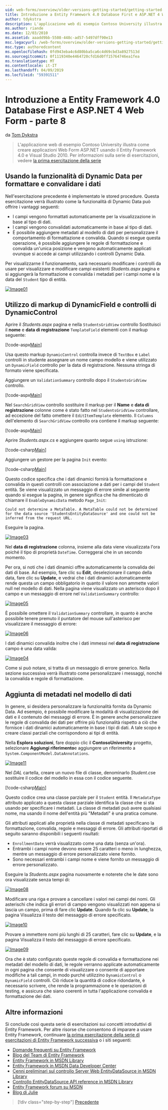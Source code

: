 ```yaml
---
uid: web-forms/overview/older-versions-getting-started/getting-started-with-ef/the-entity-framework-and-aspnet-getting-started-part-8
title: Introduzione a Entity Framework 4.0 Database First e ASP.NET 4 Web Form - parte 8 | Microsoft Docs
author: tdykstra
description: L'applicazione web di esempio Contoso University illustra come creare applicazioni Web Form ASP.NET utilizzando Entity Framework. L'applicazione di esempio è...
ms.author: riande
ms.date: 12/03/2010
ms.assetid: aaadd9bb-5508-448c-ad57-5497dff90e13
msc.legacyurl: /web-forms/overview/older-versions-getting-started/getting-started-with-ef/the-entity-framework-and-aspnet-getting-started-part-8
msc.type: authoredcontent
ms.openlocfilehash: 0fd943eba4c6d80bba5ca6c4d69cbd3a8927513d
ms.sourcegitcommit: 0f1119340e4464720cfd16d0ff15764746ea1fea
ms.translationtype: MT
ms.contentlocale: it-IT
ms.lasthandoff: 04/09/2019
ms.locfileid: "59391511"
---
```

# <a name="getting-started-with-entity-framework-40-database-first-and-aspnet-4-web-forms---part-8"></a>Introduzione a Entity Framework 4.0 Database First e ASP.NET 4 Web Form - parte 8

da [Tom Dykstra](https://github.com/tdykstra)

> L'applicazione web di esempio Contoso University illustra come creare applicazioni Web Form ASP.NET usando il Entity Framework 4.0 e Visual Studio 2010. Per informazioni sulla serie di esercitazioni, vedere [la prima esercitazione della serie](the-entity-framework-and-aspnet-getting-started-part-1.md)


## <a name="using-dynamic-data-functionality-to-format-and-validate-data"></a>Usando la funzionalità di Dynamic Data per formattare e convalidare i dati

Nell'esercitazione precedente è implementato le stored procedure. Questa esercitazione verrà illustrato come la funzionalità di Dynamic Data può offrire i vantaggi seguenti:

- I campi vengono formattati automaticamente per la visualizzazione in base al tipo di dati.
- I campi vengono convalidati automaticamente in base al tipo di dati.
- È possibile aggiungere metadati al modello di dati per personalizzare il comportamento di formattazione e convalida. Quando si esegue questa operazione, è possibile aggiungere le regole di formattazione e convalida un'unica posizione e vengono automaticamente applicati ovunque si accede ai campi utilizzando i controlli Dynamic Data.

Per visualizzarne il funzionamento, sarà necessario modificare i controlli da usare per visualizzare e modificare campi esistenti *Students.aspx* pagina e si aggiungerà la formattazione e convalida i metadati per i campi nome e la data del `Student` tipo di entità.

[![Image01](the-entity-framework-and-aspnet-getting-started-part-8/_static/image2.png)](the-entity-framework-and-aspnet-getting-started-part-8/_static/image1.png)

## <a name="using-dynamicfield-and-dynamiccontrol-controls"></a>Utilizzo di markup di DynamicField e controlli di DynamicControl

Aprire il *Students.aspx* pagina e nella `StudentsGridView` controllo Sostituisci il **nome** e **data di registrazione** `TemplateField` elementi con il markup seguente:

[!code-aspx[Main](the-entity-framework-and-aspnet-getting-started-part-8/samples/sample1.aspx)]

Usa questo markup `DynamicControl` controlla invece di `TextBox` e `Label` controlli in studente assegnare un nome campo modello e viene utilizzato un `DynamicField` controllo per la data di registrazione. Nessuna stringa di formato viene specificata.

Aggiungere un `ValidationSummary` controllo dopo il `StudentsGridView` controllo.

[!code-aspx[Main](the-entity-framework-and-aspnet-getting-started-part-8/samples/sample2.aspx)]

Nel `SearchGridView` controllo sostituire il markup per il **Name** e **data di registrazione** colonne come è stato fatto nel `StudentsGridView` controllare, ad eccezione del fatto omettere il `EditItemTemplate` elemento. Il `Columns` dell'elemento di `SearchGridView` controllo ora contiene il markup seguente:

[!code-aspx[Main](the-entity-framework-and-aspnet-getting-started-part-8/samples/sample3.aspx)]

Aprire *Students.aspx.cs* e aggiungere quanto segue `using` istruzione:

[!code-csharp[Main](the-entity-framework-and-aspnet-getting-started-part-8/samples/sample4.cs)]

Aggiungere un gestore per la pagina `Init` evento:

[!code-csharp[Main](the-entity-framework-and-aspnet-getting-started-part-8/samples/sample5.cs)]

Questo codice specifica che i dati dinamici fornirà la formattazione e convalida in questi controlli con associazione a dati per i campi del `Student` entità. Se viene visualizzato un messaggio di errore simile al seguente quando si esegue la pagina, in genere significa che ha dimenticato di chiamare il `EnableDynamicData` metodo `Page_Init`:

`Could not determine a MetaTable. A MetaTable could not be determined for the data source 'StudentsEntityDataSource' and one could not be inferred from the request URL.`

Eseguire la pagina.

[![Image03](the-entity-framework-and-aspnet-getting-started-part-8/_static/image4.png)](the-entity-framework-and-aspnet-getting-started-part-8/_static/image3.png)

Nel **data di registrazione** colonna, insieme alla data viene visualizzata l'ora poiché il tipo di proprietà `DateTime`. Correggerai che in un secondo momento.

Per ora, si noti che i dati dinamici offre automaticamente la convalida dei dati di base. Ad esempio, fare clic su **Edit**, deselezionare il campo della data, fare clic su **Update**, e vedrai che i dati dinamici automaticamente rende questa un campo obbligatorio in quanto il valore non ammette valori null nel modello di dati. Nella pagina viene visualizzato un asterisco dopo il campo e un messaggio di errore nel `ValidationSummary` controllo:

[![Image05](the-entity-framework-and-aspnet-getting-started-part-8/_static/image6.png)](the-entity-framework-and-aspnet-getting-started-part-8/_static/image5.png)

È possibile omettere il `ValidationSummary` controllare, in quanto è anche possibile tenere premuto il puntatore del mouse sull'asterisco per visualizzare il messaggio di errore:

[![Image06](the-entity-framework-and-aspnet-getting-started-part-8/_static/image8.png)](the-entity-framework-and-aspnet-getting-started-part-8/_static/image7.png)

I dati dinamici convalida inoltre che i dati immessi nel **data di registrazione** campo è una data valida:

[![Image04](the-entity-framework-and-aspnet-getting-started-part-8/_static/image10.png)](the-entity-framework-and-aspnet-getting-started-part-8/_static/image9.png)

Come si può notare, si tratta di un messaggio di errore generico. Nella sezione successiva verrà illustrato come personalizzare i messaggi, nonché la convalida e regole di formattazione.

## <a name="adding-metadata-to-the-data-model"></a>Aggiunta di metadati nel modello di dati

In genere, si desidera personalizzare la funzionalità fornita da Dynamic Data. Ad esempio, è possibile modificare la modalità di visualizzazione dei dati e il contenuto dei messaggi di errore. È in genere anche personalizzare le regole di convalida dei dati per offrire più funzionalità rispetto a ciò che fornisce i dati dinamici automaticamente in base i tipi di dati. A tale scopo è creare classi parziali che corrispondono ai tipi di entità.

Nella **Esplora soluzioni**, fare doppio clic il **ContosoUniversity** progetto, selezionare **Aggiungi riferimento**e aggiungere un riferimento a `System.ComponentModel.DataAnnotations`.

[![Image11](the-entity-framework-and-aspnet-getting-started-part-8/_static/image12.png)](the-entity-framework-and-aspnet-getting-started-part-8/_static/image11.png)

Nel *DAL* cartella, creare un nuovo file di classe, denominarlo *Student.cs*e sostituire il codice del modello in essa con il codice seguente.

[!code-csharp[Main](the-entity-framework-and-aspnet-getting-started-part-8/samples/sample6.cs)]

Questo codice crea una classe parziale per il `Student` entità. Il `MetadataType` attributo applicato a questa classe parziale identifica la classe che si sta usando per specificare i metadati. La classe di metadati può avere qualsiasi nome, ma usando il nome dell'entità più "Metadati" è una pratica comune.

Gli attributi applicati alle proprietà nella classe di metadati specificano la formattazione, convalida, regole e messaggi di errore. Gli attributi riportati di seguito saranno disponibili i seguenti risultati:

- `EnrollmentDate` verrà visualizzato come una data (senza un'ora).
- Entrambi i campi nome devono essere 25 caratteri o meno in lunghezza, mentre un messaggio di errore personalizzato viene fornito.
- Sono necessari entrambi i campi nome e viene fornito un messaggio di errore personalizzato.

Eseguire la *Students.aspx* pagina nuovamente e noterete che le date sono ora visualizzate senza tempi di:

[![Image08](the-entity-framework-and-aspnet-getting-started-part-8/_static/image14.png)](the-entity-framework-and-aspnet-getting-started-part-8/_static/image13.png)

Modificare una riga e provare a cancellare i valori nei campi dei nomi. Gli asterischi che indica gli errori di campo vengono visualizzati non appena si lascia un campo, prima di fare clic **Update**. Quando fa clic su **Update**, la pagina Visualizza il testo del messaggio di errore specificato.

[![Image10](the-entity-framework-and-aspnet-getting-started-part-8/_static/image16.png)](the-entity-framework-and-aspnet-getting-started-part-8/_static/image15.png)

Provare a immettere nomi più lunghi di 25 caratteri, fare clic su **Update**, e la pagina Visualizza il testo del messaggio di errore specificato.

[![Image09](the-entity-framework-and-aspnet-getting-started-part-8/_static/image18.png)](the-entity-framework-and-aspnet-getting-started-part-8/_static/image17.png)

Ora che è stato configurato queste regole di convalida e formattazione nei metadati del modello di dati, le regole verranno applicate automaticamente in ogni pagina che consente di visualizzare o consente di apportare modifiche a tali campi, in modo purché utilizzino `DynamicControl` o `DynamicField` controlli. Ciò riduce la quantità di codice ridondante, è necessario scrivere, che rende la programmazione e le operazioni di testing, e assicura che siano coerenti in tutta l'applicazione convalida e formattazione dei dati.

## <a name="more-information"></a>Altre informazioni

Si conclude così questa serie di esercitazioni sui concetti introduttivi di Entity Framework. Per altre risorse che consentono di imparare a usare Entity Framework, continuare [la prima esercitazione della serie di esercitazioni di Entity Framework successiva](../continuing-with-ef/using-the-entity-framework-and-the-objectdatasource-control-part-1-getting-started.md) o i siti seguenti:

- [Domande frequenti su Entity Framework](http://www.ef-faq.org/introduction.html)
- [Blog del Team di Entity Framework](https://blogs.msdn.com/b/adonet/)
- [Entity Framework in MSDN Library](https://msdn.microsoft.com/library/bb399572.aspx)
- [Entity Framework in MSDN Data Developer Center](https://msdn.microsoft.com/data/ef.aspx)
- [Cenni preliminari sul controllo Server Web EntityDataSource in MSDN Library](https://msdn.microsoft.com/library/cc488502.aspx)
- [Controllo EntityDataSource API reference in MSDN Library](https://msdn.microsoft.com/library/system.web.ui.webcontrols.entitydatasource.aspx)
- [Entity Framework forum su MSDN](https://social.msdn.microsoft.com/forums/adodotnetentityframework/)
- [Blog di Julie](http://thedatafarm.com/blog/)

> [!div class="step-by-step"]
> [Precedente](the-entity-framework-and-aspnet-getting-started-part-7.md)
